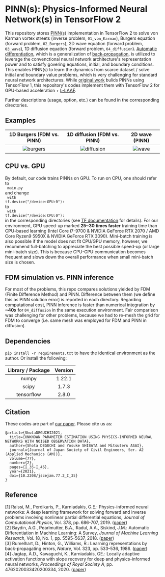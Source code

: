 # PINN(s): Physics-Informed Neural Network(s) in TensorFlow 2

This repository stores [PINN(s)](https://doi.org/10.1016/j.jcp.2018.10.045) implementation in TensorFlow 2 to solve von Karman vortex streets (inverse problem, <code>01_von_Karman</code>), Burgers equation (forward problem, <code>02_Burgers</code>), 2D wave equation (forward problem, <code>03_wave</code>), 1D diffusion equation (forward problem, <code>04_diffusion</code>). [Automatic differentiation](https://arxiv.org/abs/1502.05767), which is a generalization of [back-propagation](https://doi.org/10.1038/323533a0), is utilized to leverage the convenctional neural network architecture's representation power and to satisfy govering equations, initial, and boundary conditions. This enables PINN(s) to learn the dynamics from scarce dataset / solve initial and boundary value problems, which is very challenging for standard neural network architectures. While [original work](https://github.com/maziarraissi/PINNs) bulids PINNs using TensorFlow 1, this repository's codes implement them with TensorFlow 2 for GPU-based acceleration + [L-LAAF](https://doi.org/10.1098/rspa.2020.0334). 

Further descriptions (usage, option, etc.) can be found in the corresponding directories. 

## Examples
|1D Burgers (FDM vs. PINN)|1D diffusion (FDM vs. PINN)|2D wave (PINN)|
|:---:|:---:|:---:|
|![burgers](https://user-images.githubusercontent.com/49257696/162746099-bd030010-c819-4bba-87e9-cd1c26a59913.gif)|![diffusion](https://user-images.githubusercontent.com/49257696/162752724-ac8b022a-ab7a-4e45-9a74-e3dbee60113a.gif)|![wave](https://user-images.githubusercontent.com/49257696/162746233-4151ea3c-57b4-48ff-9f1c-d6fd69fe3dbb.gif)|

## CPU vs. GPU
By default, our code trains PINNs on GPU. To run on CPU, one should refer to
<br>
<code>
  main.py
</code>
<br>
and change 
<br>
<code>
  with tf.device("/device:GPU:0"):
</code>
<br>
to
<br>
<code>
  with tf.device("/device:CPU:0"):
</code>
<br>
in the corresponding directories (see [TF documentation](https://www.tensorflow.org/guide/gpu) for details). For our environment, GPU speed-up marked **25~30 times faster** training time than CPU-based learning (Intel Core i7-9700 & NVIDIA GeForce RTX 2070 / AMD Core Ryzen9 5950X & NVIDIA GeForce RTX 3090). Mini-batch training is also possible if the model does not fit CPU/GPU memory, however, we recommend full-batching to appreciate the best possible speed-up (or large mini-batch size). This is because CPU-GPU communication becomes frequent and slows down the overall performance when small mini-batch size is chosen. 

## FDM simulation vs. PINN inference
For most of the problems, this repo compares solutions yielded by FDM (Finite Difference Method) and PINN. Difference between them (we define this as PINN solution error) is reported in each directory. Regarding computational cost, PINN inference is faster than numerical integration by **~40x** for <code>04_diffusion</code> in the same execution environment. Fair comparison was challenging for other problems, because we had to re-mesh the grid for FDM to converge (i.e. same mesh was employed for FDM and PINN in diffusion). 

## Dependencies
<code>pip install -r requirements.txt</code> to have the identical environment as the author. Or install the following:

|Library / Package|Version|
| :---: | :---: |
|numpy|1.22.1|
|scipy|1.7.3|
|tensorflow|2.8.0|

## Citation
These codes are part of [our paper](https://doi.org/10.2208/jscejam.77.2_I_35). Please cite us as:
```
@article{ShotaDEGUCHI2021,
  title={UNKNOWN PARAMETER ESTIMATION USING PHYSICS-INFORMED NEURAL NETWORKS WITH NOISED OBSERVATION DATA},
  author={Shota DEGUCHI and Yosuke SHIBATA and Mitsuteru ASAI},
  journal={Journal of Japan Society of Civil Engineers, Ser. A2 (Applied Mechanics (AM))},
  volume={77},
  number={2},
  pages={I_35-I_45},
  year={2021},
  doi={10.2208/jscejam.77.2_I_35}
}
```

## Reference
[1] Raissi, M., Perdikaris, P., Karniadakis, G.E.: Physics-informed neural networks: A deep learning framework for solving forward and inverse problems involving nonlinear partial differential equations, *Journal of Computational Physics*, Vol. 378, pp. 686-707, 2019. ([paper](https://doi.org/10.1016/j.jcp.2018.10.045))
<br>
[2] Baydin, A.G., Pearlmutter, B.A., Radul, A.A., Siskind, J.M.: Automatic Differentiation in Machine Learning: A Survey, *Journal of Machine Learning Research*, Vol. 18, No. 1, pp. 5595–5637, 2018. ([paper](https://arxiv.org/abs/1502.05767))
<br>
[3] Rumelhart, D., Hinton, G., Williams, R.: Learning representations by back-propagating errors, *Nature*, Vol. 323, pp. 533–536, 1986. ([paper](https://doi.org/10.1038/323533a0))
<br>
[4] Jagtap, A.D., Kawaguchi, K., Karniadakis, GE.: Locally adaptive activation functions with slope recovery for deep and physics-informed neural networks, *Proceedings of Royal Society A*, pp. 4762020033420200334, 2020. ([paper](https://doi.org/10.1098/rspa.2020.0334))
